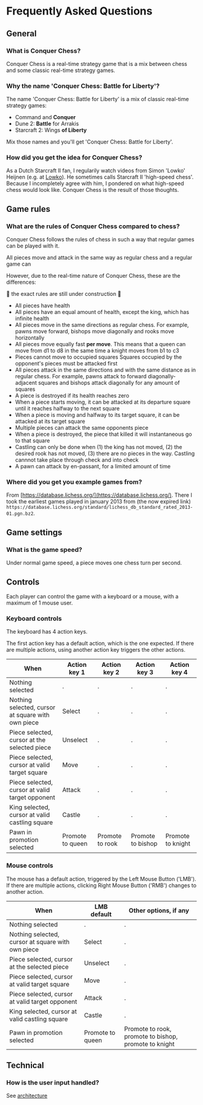 # Frequently Asked Questions

## General

### What is Conquer Chess?

Conquer Chess is a real-time strategy game
that is a mix between chess and some classic real-time strategy games.

### Why the name 'Conquer Chess: Battle for Liberty'?

The name 'Conquer Chess: Battle for Liberty' is a mix
of classic real-time strategy games:

- Command and **Conquer**
- Dune 2: **Battle** for Arrakis
- Starcraft 2: Wings **of Liberty**

Mix those names and you'll get 'Conquer Chess: Battle for Liberty'.

### How did you get the idea for Conquer Chess?

As a Dutch Starcraft II fan, I regularily watch videos
from Simon 'Lowko' Heijnen (e.g. at [Lowko](https://lowko.tv/)).
He sometimes calls Starcraft II 'high-speed chess'.
Because I incompletely agree with him,
I pondered on what high-speed chess would look like.
Conquer Chess is the result of those thoughts.

## Game rules

### What are the rules of Conquer Chess compared to chess?

Conquer Chess follows the rules of chess
in such a way that regular games can be played with it.

All pieces move and attack in the same way as regular chess
and a regular game can

However, due to the real-time nature of Conquer Chess,
these are the differences:

:construction: the exact rules are still under construction :construction:

- All pieces have health
- All pieces have an equal amount of health, except the king, which has
  infinite health
- All pieces move in the same directions as regular chess.
  For example, pawns move forward, bishops move diagonally
  and rooks move horizontally
- All pieces move equally fast **per move**.
  This means that a queen can move from d1 to d8
  in the same time a knight moves from b1 to c3
- Pieces cannot move to occupied squares
  Squares occupied by the opponent's pieces must be attacked first
- All pieces attack in the same directions and with the same distance
  as in regular chess.
  For example, pawns attack to forward diagonally-adjacent squares
  and bishops attack diagonally for any amount of squares
- A piece is destroyed if its health reaches zero
- When a piece starts moving, it can be attacked at its departure square
  until it reaches halfway to the next square
- When a piece is moving and halfway to its target square,
  it can be attacked at its target square
- Multiple pieces can attack the same opponents piece
- When a piece is destroyed,
  the piece that killed it will instantaneous go to that square
- Castling can only be done when (1) the king has not moved,
  (2) the desired rook has not moved, (3) there are no pieces
  in the way. Castling cannnot take place through check and into check
- A pawn can attack by en-passant, for a limited amount of time

### Where did you get you example games from?

From [https://database.lichess.org/](https://database.lichess.org/).
There I took the earliest games played in january 2013
from (the now expired link)
`https://database.lichess.org/standard/lichess_db_standard_rated_2013-01.pgn.bz2`.

## Game settings

### What is the game speed?

Under normal game speed, a piece moves one chess turn per second.

## Controls

Each player can control the game with a keyboard or a mouse,
with a maximum of 1 mouse user.

### Keyboard controls

The keyboard has 4 action keys.

The first action key has a default action, which is the one expected.
If there are multiple actions, using another action key triggers the other actions.

<!-- markdownlint-disable MD013 --><!-- Tables cannot be split up over lines, hence will break 80 characters per line -->

| When                                              | Action key 1     | Action key 2    | Action key 3      | Action key 4      |
| ------------------------------------------------- | ---------------- | --------------- | ----------------- | ----------------- |
| Nothing selected                                  | .                | .               | .                 | .                 |
| Nothing selected, cursor at square with own piece | Select           | .               | .                 | .                 |
| Piece selected, cursor at the selected piece      | Unselect         | .               | .                 | .                 |
| Piece selected, cursor at valid target square     | Move             | .               | .                 | .                 |
| Piece selected, cursor at valid target opponent   | Attack           | .               | .                 | .                 |
| King selected, cursor at valid castling square    | Castle           | .               | .                 | .                 |
| Pawn in promotion selected                        | Promote to queen | Promote to rook | Promote to bishop | Promote to knight |

<!-- markdownlint-enable MD013 -->

### Mouse controls

The mouse has a default action, triggered by the Left Mouse Button ('LMB').
If there are multiple actions, clicking Right Mouse Button ('RMB')
changes to another action.

<!-- markdownlint-disable MD013 --><!-- Tables cannot be split up over lines, hence will break 80 characters per line -->

| When                                              | LMB default      | Other options, if any                                 |
| ------------------------------------------------- | ---------------- | ----------------------------------------------------- |
| Nothing selected                                  | .                | .                                                     |
| Nothing selected, cursor at square with own piece | Select           | .                                                     |
| Piece selected, cursor at the selected piece      | Unselect         | .                                                     |
| Piece selected, cursor at valid target square     | Move             | .                                                     |
| Piece selected, cursor at valid target opponent   | Attack           | .                                                     |
| King selected, cursor at valid castling square    | Castle           | .                                                     |
| Pawn in promotion selected                        | Promote to queen | Promote to rook, promote to bishop, promote to knight |

<!-- markdownlint-enable MD013 -->

## Technical

### How is the user input handled?

See [architecture](architecture/README.md)
